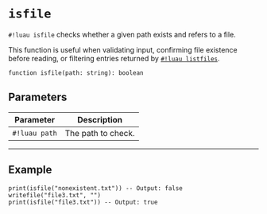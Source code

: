 # `isfile`

`#!luau isfile` checks whether a given path exists and refers to a file.

This function is useful when validating input, confirming file existence before reading, or filtering entries returned by [`#!luau listfiles`](./listfiles.md).

```luau
function isfile(path: string): boolean
```

## Parameters

| Parameter       | Description                      |
|------------------|----------------------------------|
| `#!luau path`    | The path to check.               |

---

## Example

```luau title="Checking file existence" linenums="1"
print(isfile("nonexistent.txt")) -- Output: false
writefile("file3.txt", "")
print(isfile("file3.txt")) -- Output: true
```
